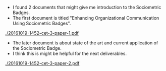 * I found 2 documents that might give me introduction to the Sociometric Badges.
* The first document is titled "Enhancing Organizational Communication Using Sociometric Badges".

[./20161019-1452-cet-3-paper-1.pdf](./20161019-1452-cet-3-paper-1.pdf)

* The later document is about state of the art and current application of the Sociometric Badge.
* I think this is might be helpful for the next deliverables.

[./20161019-1452-cet-3-paper-2.pdf](./20161019-1452-cet-3-paper-2.pdf)
